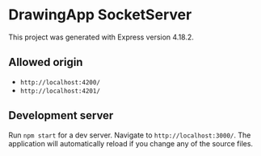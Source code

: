 # DrawingApp SocketServer

This project was generated with Express version 4.18.2.

## Allowed origin
- `http://localhost:4200/`
- `http://localhost:4201/`

## Development server
Run `npm start` for a dev server. Navigate to `http://localhost:3000/`. The application will automatically reload if you change any of the source files.